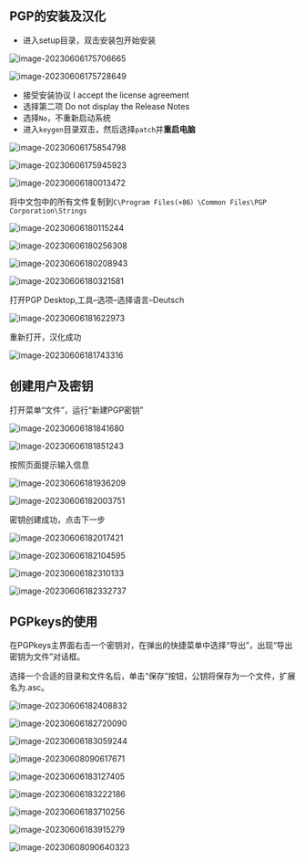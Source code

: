 ## PGP的安装及汉化

- 进入setup目录，双击安装包开始安装

![image-20230606175706665](https://raw.githubusercontent.com/yzl-eng/blogImage/main/img/202401311911043.png)

![image-20230606175728649](https://raw.githubusercontent.com/yzl-eng/blogImage/main/img/202401311911044.png)



- 接受安装协议 I accept the license agreement
- 选择第二项 Do not display the Release Notes
- 选择`No`，不重新启动系统
- 进入`keygen`目录双击，然后选择`patch`并**重启电脑**



![image-20230606175854798](https://raw.githubusercontent.com/yzl-eng/blogImage/main/img/202401311911045.png)



![image-20230606175945923](https://raw.githubusercontent.com/yzl-eng/blogImage/main/img/202401311911046.png)





![image-20230606180013472](https://raw.githubusercontent.com/yzl-eng/blogImage/main/img/202401311911047.png)



将中文包中的所有文件复制到`C\Program Files(×86）\Common Files\PGP Corporation\Strings`

![image-20230606180115244](https://raw.githubusercontent.com/yzl-eng/blogImage/main/img/202401311911048.png)

![image-20230606180256308](https://raw.githubusercontent.com/yzl-eng/blogImage/main/img/202401311911049.png)



![image-20230606180208943](https://raw.githubusercontent.com/yzl-eng/blogImage/main/img/202401311911051.png)

![image-20230606180321581](https://raw.githubusercontent.com/yzl-eng/blogImage/main/img/202401311911052.png)





打开PGP Desktop,工具–选项–选择语言–Deutsch

![image-20230606181622973](https://raw.githubusercontent.com/yzl-eng/blogImage/main/img/202401311911053.png)

重新打开，汉化成功

![image-20230606181743316](https://raw.githubusercontent.com/yzl-eng/blogImage/main/img/202401311911054.png)



## 创建用户及密钥

打开菜单“文件”，运行“新建PGP密钥”

![image-20230606181841680](https://raw.githubusercontent.com/yzl-eng/blogImage/main/img/202401311911055.png)



![image-20230606181851243](https://raw.githubusercontent.com/yzl-eng/blogImage/main/img/202401311911056.png)

按照页面提示输入信息

![image-20230606181936209](https://raw.githubusercontent.com/yzl-eng/blogImage/main/img/202401311911057.png)

![image-20230606182003751](https://raw.githubusercontent.com/yzl-eng/blogImage/main/img/202401311911058.png)

密钥创建成功，点击下一步

![image-20230606182017421](https://raw.githubusercontent.com/yzl-eng/blogImage/main/img/202401311911059.png)

![image-20230606182104595](https://raw.githubusercontent.com/yzl-eng/blogImage/main/img/202401311911060.png)

![image-20230606182310133](https://raw.githubusercontent.com/yzl-eng/blogImage/main/img/202401311911061.png)

![image-20230606182332737](https://raw.githubusercontent.com/yzl-eng/blogImage/main/img/202401311911062.png)



## PGPkeys的使用

在PGPkeys主界面右击一个密钥对，在弹出的快捷菜单中选择“导出”，出现“导出密钥为文件”对话框。

选择一个合适的目录和文件名后，单击“保存”按钮，公钥将保存为一个文件，扩展名为.asc。

![image-20230606182408832](https://raw.githubusercontent.com/yzl-eng/blogImage/main/img/202401311911063.png)



![image-20230606182720090](https://raw.githubusercontent.com/yzl-eng/blogImage/main/img/202401311911064.png)

![image-20230606183059244](https://raw.githubusercontent.com/yzl-eng/blogImage/main/img/202401311911065.png)

![image-20230608090617671](https://raw.githubusercontent.com/yzl-eng/blogImage/main/img/202401311911066.png)

![image-20230606183127405](https://raw.githubusercontent.com/yzl-eng/blogImage/main/img/202401311911067.png)

![image-20230606183222186](https://raw.githubusercontent.com/yzl-eng/blogImage/main/img/202401311911068.png)

![image-20230606183710256](https://raw.githubusercontent.com/yzl-eng/blogImage/main/img/202401311911069.png)

![image-20230606183915279](https://raw.githubusercontent.com/yzl-eng/blogImage/main/img/202401311911070.png)

![image-20230608090640323](https://raw.githubusercontent.com/yzl-eng/blogImage/main/img/202401311911071.png)